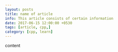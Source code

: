 ```yaml
---
layout: posts
title: name of article
info: This article consists of certain information
date: 2017-06-15 12:00:00 +0530
tags: [article, cpp,]
category: [cpp, learn]
---
```

content
